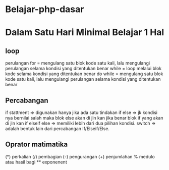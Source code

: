 ﻿# Belajar-php-dasar
# Dalam Satu Hari Minimal Belajar 1 Hal
loop
----
perulangan
for = mengulang satu blok kode satu kali, lalu mengulangi perulangan selama kondisi yang ditentukan benar
while = loop melalui blok kode selama kondisi yang ditentukan benar
do while = mengulang satu blok kode satu kali, lalu mengulangi perulangan selama kondisi yang ditentukan benar

Percabangan
-----------
if stattment => digunakan hanya jika ada satu tindakan
if else =>  jk kondisi nya bernilai salah maka blok else akan di jln kan jika benar blok if yang akan di jln kan
if elseif else => memiliki lebih dari dua pilihan kondisi.
switch => adalah bentuk lain dari percabangan If/Elseif/Else.

Oprator matimatika
------------------
(*) perkalian
(/) pembagian
(-) pengurangan
(+) penjumlahan
% medulo atau hasil bagi
** exponenent
